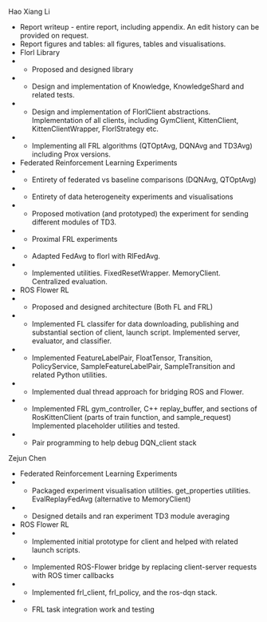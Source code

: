Hao Xiang Li
- Report writeup - entire report, including appendix. An edit history can be provided on request.
- Report figures and tables: all figures, tables and visualisations.
- Florl Library
- - Proposed and designed library
- - Design and implementation of Knowledge, KnowledgeShard and related tests.
- - Design and implementation of FlorlClient abstractions. Implementation of all clients, including GymClient, KittenClient, KittenClientWrapper, FlorlStrategy etc.
- - Implementing all FRL algorithms (QTOptAvg, DQNAvg and TD3Avg) including Prox versions.
- Federated Reinforcement Learning Experiments
- - Entirety of federated vs baseline comparisons (DQNAvg, QTOptAvg)
- - Entirety of data heterogeneity experiments and visualisations
- - Proposed motivation (and prototyped) the experiment for sending different modules of TD3.
- - Proximal FRL experiments
- - Adapted FedAvg to florl with RlFedAvg. 
- - Implemented utilities. FixedResetWrapper. MemoryClient. Centralized evaluation. 
- ROS Flower RL
- - Proposed and designed architecture (Both FL and FRL)
- - Implemented FL classifer for data downloading, publishing and substantial section of client, launch script. Implemented server, evaluator, and classifier.
- - Implemented FeatureLabelPair, FloatTensor, Transition, PolicyService, SampleFeatureLabelPair, SampleTransition and related Python utilities.
- - Implemented dual thread approach for bridging ROS and Flower.
- - Implemented FRL gym_controller, C++ replay_buffer, and sections of RosKittenClient (parts of train function, and sample_request) Implemented placeholder utilities and tested.
- - Pair programming to help debug DQN_client stack

Zejun Chen
- Federated Reinforcement Learning Experiments
- - Packaged experiment visualisation utilities. get_properties utilities. EvalReplayFedAvg (alternative to MemoryClient)
- - Designed details and ran experiment TD3 module averaging
- ROS Flower RL
- - Implemented initial prototype for client and helped with related launch scripts.
- - Implemented ROS-Flower bridge by replacing client-server requests with ROS timer callbacks
- - Implemented frl_client, frl_policy, and the ros-dqn stack.
- - FRL task integration work and testing
